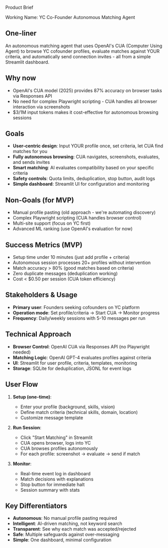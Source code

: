 Product Brief

Working Name: YC Co-Founder Autonomous Matching Agent

## One-liner
An autonomous matching agent that uses OpenAI's CUA (Computer Using Agent) to browse YC cofounder profiles, evaluate matches against YOUR criteria, and automatically send connection invites - all from a simple Streamlit dashboard.

## Why now
- OpenAI's CUA model (2025) provides 87% accuracy on browser tasks via Responses API
- No need for complex Playwright scripting - CUA handles all browser interaction via screenshots
- $3/1M input tokens makes it cost-effective for autonomous browsing sessions

## Goals
- **User-centric design**: Input YOUR profile once, set criteria, let CUA find matches for you
- **Fully autonomous browsing**: CUA navigates, screenshots, evaluates, and sends invites
- **Smart matching**: AI evaluates compatibility based on your specific criteria
- **Safety controls**: Quota limits, deduplication, stop button, audit logs
- **Simple dashboard**: Streamlit UI for configuration and monitoring

## Non-Goals (for MVP)
- Manual profile pasting (old approach - we're automating discovery)
- Complex Playwright scripting (CUA handles browser control)
- Multi-site support (focus on YC first)
- Advanced ML ranking (use OpenAI's evaluation for now)

## Success Metrics (MVP)
- Setup time under 10 minutes (just add profile + criteria)
- Autonomous session processes 20+ profiles without intervention
- Match accuracy > 80% (good matches based on criteria)
- Zero duplicate messages (deduplication working)
- Cost < $0.50 per session (CUA token efficiency)

## Stakeholders & Usage
- **Primary user**: Founders seeking cofounders on YC platform
- **Operation mode**: Set profile/criteria → Start CUA → Monitor progress
- **Frequency**: Daily/weekly sessions with 5-10 messages per run

## Technical Approach
- **Browser Control**: OpenAI CUA via Responses API (no Playwright needed)
- **Matching Logic**: OpenAI GPT-4 evaluates profiles against criteria
- **UI**: Streamlit for user profile, criteria, templates, monitoring
- **Storage**: SQLite for deduplication, JSONL for event logs

## User Flow
1. **Setup (one-time)**:
   - Enter your profile (background, skills, vision)
   - Define match criteria (technical skills, domain, location)
   - Customize message template

2. **Run Session**:
   - Click "Start Matching" in Streamlit
   - CUA opens browser, logs into YC
   - CUA browses profiles autonomously
   - For each profile: screenshot → evaluate → send if match

3. **Monitor**:
   - Real-time event log in dashboard
   - Match decisions with explanations
   - Stop button for immediate halt
   - Session summary with stats

## Key Differentiators
- **Autonomous**: No manual profile pasting required
- **Intelligent**: AI-driven matching, not keyword search
- **Transparent**: See why each match was accepted/rejected
- **Safe**: Multiple safeguards against over-messaging
- **Simple**: One dashboard, minimal configuration